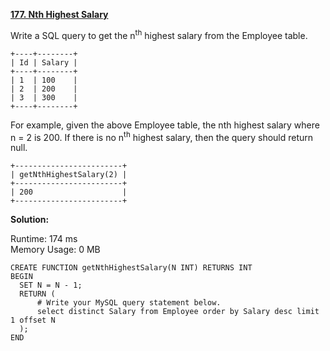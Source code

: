 **[177. Nth Highest Salary](https://leetcode.com/problems/nth-highest-salary/)**

Write a SQL query to get the n<sup>th</sup> highest salary from the Employee table.


```
+----+--------+
| Id | Salary |
+----+--------+
| 1  | 100    |
| 2  | 200    |
| 3  | 300    |
+----+--------+

```

For example, given the above Employee table, the nth highest salary where n = 2 is 200. If there is no n<sup>th</sup> highest salary, then the query should return null.

```
+------------------------+
| getNthHighestSalary(2) |
+------------------------+
| 200                    |
+------------------------+

```

**Solution:**

Runtime: 174 ms<br/>
Memory Usage: 0 MB

```Mysql
CREATE FUNCTION getNthHighestSalary(N INT) RETURNS INT
BEGIN
  SET N = N - 1;
  RETURN (
      # Write your MySQL query statement below.
      select distinct Salary from Employee order by Salary desc limit 1 offset N
  );
END

```



